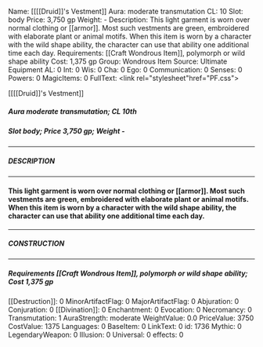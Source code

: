 Name: [[[[Druid]]'s Vestment]]
Aura: moderate transmutation
CL: 10
Slot: body
Price: 3,750 gp
Weight: -
Description: This light garment is worn over normal clothing or [[armor]]. Most such vestments are green, embroidered with elaborate plant or animal motifs. When this item is worn by a character with the wild shape ability, the character can use that ability one additional time each day.
Requirements: [[Craft Wondrous Item]], polymorph or wild shape ability
Cost: 1,375 gp
Group: Wondrous Item
Source: Ultimate Equipment
AL: 0
Int: 0
Wis: 0
Cha: 0
Ego: 0
Communication: 0
Senses: 0
Powers: 0
MagicItems: 0
FullText: <link rel="stylesheet"href="PF.css"><div class="heading"><p class="alignleft">[[[[Druid]]'s Vestment]]</p><div style="clear: both;"></div></div><div><h5><b>Aura </b>moderate transmutation; <b>CL </b>10th</h5><h5><b>Slot </b>body; <b>Price </b>3,750 gp; <b>Weight </b>-</h5></div><hr/><div><h5><b>DESCRIPTION</b></h5></div><hr/><div><h4><p>This light garment is worn over normal clothing or [[armor]]. Most such vestments are green, embroidered with elaborate plant or animal motifs. When this item is worn by a character with the wild shape ability, the character can use that ability one additional time each day.</p></h4></div><hr/><div><h5><b>CONSTRUCTION</b></h5></div><hr/><div><h5><b>Requirements </b>[[Craft Wondrous Item]], <i>polymorph or wild shape ability</i>; <b>Cost </b>1,375 gp</h5></div>
[[Destruction]]: 0
MinorArtifactFlag: 0
MajorArtifactFlag: 0
Abjuration: 0
Conjuration: 0
[[Divination]]: 0
Enchantment: 0
Evocation: 0
Necromancy: 0
Transmutation: 1
AuraStrength: moderate
WeightValue: 0.0
PriceValue: 3750
CostValue: 1375
Languages: 0
BaseItem: 0
LinkText: 0
id: 1736
Mythic: 0
LegendaryWeapon: 0
Illusion: 0
Universal: 0
effects: 0
